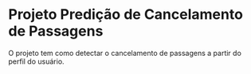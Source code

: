 # Projeto Predição de Cancelamento de Passagens
O projeto tem como detectar o cancelamento de passagens a partir do perfil do usuário.
